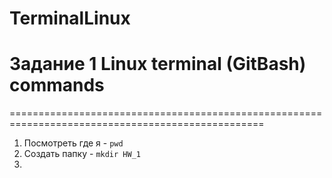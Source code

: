 # TerminalLinux #
# Задание 1 Linux terminal (GitBash) commands
==================================================================================================
1. Посмотреть где я - `pwd`
2. Создать папку - `mkdir HW_1`
3. 
